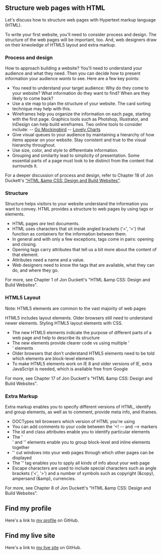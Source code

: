 ## Structure web pages with HTML

Let's discuss how to structure web pages with Hypertext markup language (HTML).

To write your first website, you'll need to consider process and design. The structure of the web pages will be important, too. And, web designers draw on their knwoledge of HTML5 layout and extra markup.

### Process and design
How to approach building a website? You'll need to understand your audience and what they need. Then you can decide how to present information your audience *wants* to see.
Here are a few key points:
- You need to understand your target audience: Why do they come to your website? What information do they want to find? When are they likely to come back?
- Use a ste map to plan the structure of your website. The card sorting technique may help with this.
- Wireframes help you organize the information on each page, starting with the first page. Graphics tools such as Photshop, Illustrator, and InDesign can help build wireframes. Two online tools to consider include:
-- [Go Mockingbird](https://gomockingbird.com)
-- [Lovely Charts](https://lovelycharts.com)
- Give visual queues to your audience by maintaining a hierarchy of how items appear on your website. Stay conistent and true to the visual hierarchy throughout.
- Use size, color, and style to differentiate information.
- Grouping and similarity lead to simplicity of presentation. Some essential parts of a page must look to be distinct from the content that surrounds it.

For a deeper discussion of process and design, refer to Chapter 18 of Jon Duckett's ["HTML &amp CSS: Design and Build Websites"](http://www.htmlandcssbook.com/).

### Structure
Structure helps visitors to your website understand the information you want to convey. HTML provides a structure to web pages by using tags or elements.
- HTML pages *are* text documents.
- HTML uses characters that sit inside angled brackets ('<', '>') that function as containers for the information between them.
- In general and with only a few exceptions, tags come in pairs: opening and closing.
- Opening tags carry attributes that tell us a bit more about the content of that element.
- Attributes need a name and a value.
- Web designers need to know the tags that are available, what they can do, and where they go. 

For more, see Chapter 1 of Jon Duckett's "HTML &amp CSS: Design and Build Websites".

### HTML5 Layout
Note: HTML5 elements are common to the vast majority of web pages

HTML5 includes layout elements. Older browsers still need to understand newer elements. Styling HTML5 layout elements with CSS.

- The new HTML5 elements indicate the purpose of different parts of a web page and help to describe its structure
- The new elements provide clearer code vs using multiple '<div>' elements
- Older browsers that don't understand HTML5 elements need to be told which elements are block-level elements
- To make HTML5 elements work on IE 8 and older versions of IE, extra JavaScript is needed, which is available free from Google

For more, see Chapter 17 of Jon Duckett's "HTML &amp CSS: Design and Build Websites".

### Extra Markup
Extra markup enables you to specify different versions of HTML, identify and group elements, as well as to comment, provide meta info, and iframes.

- DOCTypes tell browsers which version of HTML you're using
- You can add comments to your code between the '<! -- and --> markers
- The id and class attributes enable you to identify particular elements
- The '<div>' and '<span>' elements enable you to group block-level and inline elements together
- '<iframes>' cut windows into your web pages through which other pages can be displayed
- The '<meta>' tag enables you to spply all kinds of info about your web page
- Escape characters are used to include special characters such as angle brackets ('<', '>') and a number of symbols such as copyright (&copy), ampersand (&amp), currencies.

For more, see Chapter 8 of Jon Duckett's "HTML &amp CSS: Design and Build Websites".

## Find my profile
Here's a link to [my profile](https://github.com/dbgrvll/) on GitHub.

## Find my live site
Here's a link to [my live site](https://dbgrvll.github.io/learning-journal/) on GitHub.